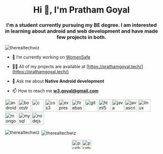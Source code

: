 <h1 align="center">Hi 👋, I'm Pratham Goyal</h1>
<h3 align="center">I'm a student currently pursuing my BE degree. I am interested in learning about android and web development and have made few projects in both.</h3>

<p align="left"> <img src="https://komarev.com/ghpvc/?username=therealtechwiz" alt="therealtechwiz" /> </p>

- 🔭 I’m currently working on [WomenSafe](/TheRealTechWiz/WomenSafe-App)

- 👨‍💻 All of my projects are available at [https://prathamgoyal.tech/](https://prathamgoyal.tech/)

- 💬 Ask me about **Native Android development**

- 📫 How to reach me **w3.goyal@gmail.com**

<p align="left"><img src="https://devicons.github.io/devicon/devicon.git/icons/android/android-original-wordmark.svg" alt="android" width="40" height="40"/> <img src="https://devicons.github.io/devicon/devicon.git/icons/bootstrap/bootstrap-plain.svg" alt="bootstrap" width="40" height="40"/> <img src="https://devicons.github.io/devicon/devicon.git/icons/c/c-original.svg" alt="c" width="40" height="40"/> <img src="https://devicons.github.io/devicon/devicon.git/icons/css3/css3-original-wordmark.svg" alt="css3" width="40" height="40"/> <img src="https://devicons.github.io/devicon/devicon.git/icons/express/express-original-wordmark.svg" alt="express" width="40" height="40"/> <img src="https://www.vectorlogo.zone/logos/firebase/firebase-icon.svg" alt="firebase" width="40" height="40"/> <img src="https://www.vectorlogo.zone/logos/git-scm/git-scm-icon.svg" alt="git" width="40" height="40"/> <img src="https://devicons.github.io/devicon/devicon.git/icons/html5/html5-original-wordmark.svg" alt="html5" width="40" height="40"/> <img src="https://devicons.github.io/devicon/devicon.git/icons/java/java-original-wordmark.svg" alt="java" width="40" height="40"/> <img src="https://devicons.github.io/devicon/devicon.git/icons/javascript/javascript-original.svg" alt="javascript" width="40" height="40"/> <img src="https://devicons.github.io/devicon/devicon.git/icons/linux/linux-original.svg" alt="linux" width="40" height="40"/> <img src="https://devicons.github.io/devicon/devicon.git/icons/mongodb/mongodb-original-wordmark.svg" alt="mongodb" width="40" height="40"/> <img src="https://devicons.github.io/devicon/devicon.git/icons/mysql/mysql-original-wordmark.svg" alt="mysql" width="40" height="40"/> <img src="https://devicons.github.io/devicon/devicon.git/icons/nodejs/nodejs-original-wordmark.svg" alt="nodejs" width="40" height="40"/></p>

<p><img align="left" src="https://github-readme-stats.vercel.app/api/top-langs/?username=therealtechwiz&layout=compact&hide=html" alt="therealtechwiz" /></p>

<p>&nbsp;<img align="center" src="https://github-readme-stats.vercel.app/api?username=therealtechwiz&show_icons=true" alt="therealtechwiz" /></p>

<p align="center">
<a href="https://linkedin.com/in/pratham-w3" target="blank"><img align="center" src="https://cdn.jsdelivr.net/npm/simple-icons@3.0.1/icons/linkedin.svg" alt="pratham-w3" height="30" width="30" /></a>
<a href="https://stackoverflow.com/users/13872592/therealtechwiz" target="blank"><img align="center" src="https://cdn.jsdelivr.net/npm/simple-icons@3.0.1/icons/stackoverflow.svg" alt="pratham goyal" height="30" width="30" /></a>
</p>
